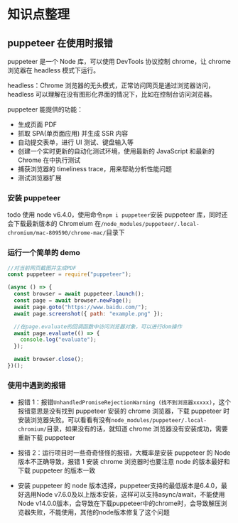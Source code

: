 # 知识点整理

## puppeteer 在使用时报错

puppeteer 是一个 Node 库，可以使用 DevTools 协议控制 chrome，让 chrome 浏览器在 headless 模式下运行。

headless：Chrome 浏览器的无头模式，正常访问网页是通过浏览器访问，headless 可以理解在没有图形化界面的情况下，比如在控制台访问浏览器。

puppeteer 能提供的功能：

- 生成页面 PDF
- 抓取 SPA(单页面应用) 并生成 SSR 内容
- 自动提交表单，进行 UI 测试、键盘输入等
- 创建一个实时更新的自动化测试环境，使用最新的 JavaScript 和最新的 Chrome 在中执行测试
- 捕获浏览器的 timeliness trace，用来帮助分析性能问题
- 测试浏览器扩展

### 安装 puppeteer

todo 使用 node v6.4.0，使用命令`npm i puppeteer`安装 puppeteer 库，同时还会下载最新版本的 Chromeium 在`/node_modules/puppeteer/.local-chromium/mac-809590/chrome-mac/`目录下

### 运行一个简单的 demo

```javascript
//对当前网页截图并生成PDF
const puppeteer = require("puppeteer");

(async () => {
  const browser = await puppeteer.launch();
  const page = await browser.newPage();
  await page.goto("https://www.baidu.com/");
  await page.screenshot({ path: "example.png" });

  //在page.evaluate的回调函数中访问浏览器对象，可以进行dom操作
  await page.evaluate(() => {
    console.log("evaluate");
  });

  await browser.close();
})();
```

### 使用中遇到的报错

- 报错 1：报错`UnhandledPromiseRejectionWarning (找不到浏览器xxxxx)`，这个报错意思是没有找到 puppeteer 安装的 chrome 浏览器，下载 puppeteer 时安装浏览器失败。可以看看有没有`node_modules/puppeteer/.local-chromium/`目录，如果没有的话，就知道 chrome 浏览器没有安装成功，需要重新下载 puppeteer

- 报错 2：运行项目时一些奇奇怪怪的报错，大概率是安装 puppeteer 的 Node 版本不正确导致，报错 1 安装 chrome 浏览器时也要注意 node 的版本最好和下载 puppeteer 的版本一致

- 安装 puppeteer 的 node 版本选择，puppeteer支持的最低版本是6.4.0，最好选用Node v7.6.0及以上版本安装，这样可以支持async/await，不能使用Node v14.0.0版本，会导致在下载puppeteer中的chrome时，会导致解压浏览器失败，不能使用，其他的node版本修复了这个问题

